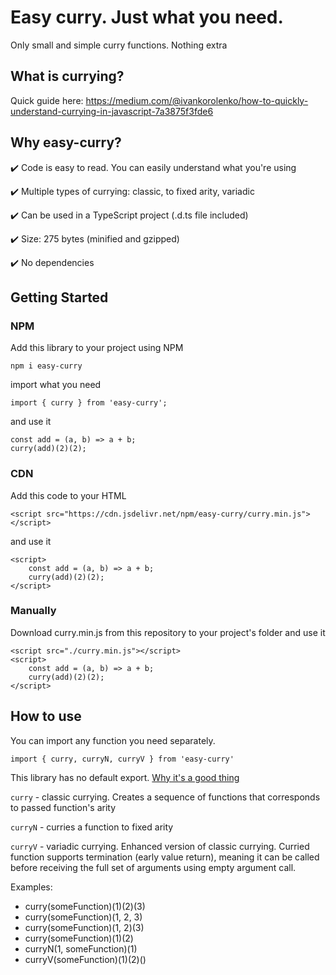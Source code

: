 # Easy curry. Just what you need. 
Only small and simple curry functions. Nothing extra

## What is currying?
Quick guide here:
https://medium.com/@ivankorolenko/how-to-quickly-understand-currying-in-javascript-7a3875f3fde6

## Why easy-curry?
✔️ Code is easy to read. You can easily understand what you're using

✔️ Multiple types of currying: classic, to fixed arity, variadic

✔️ Can be used in a TypeScript project (.d.ts file included)

✔️ Size: 275 bytes (minified and gzipped)

✔️ No dependencies

## Getting Started
### NPM
Add this library to your project using NPM

```
npm i easy-curry
```

import what you need

```
import { curry } from 'easy-curry';
```

and use it
```
const add = (a, b) => a + b;
curry(add)(2)(2);
```

### CDN
Add this code to your HTML
```
<script src="https://cdn.jsdelivr.net/npm/easy-curry/curry.min.js"></script>
```
and use it
```
<script>
    const add = (a, b) => a + b;
    curry(add)(2)(2);
</script>
```

### Manually
Download curry.min.js from this repository to your project's folder and use it
```
<script src="./curry.min.js"></script>
<script>
    const add = (a, b) => a + b;
    curry(add)(2)(2);
</script>
```

## How to use
You can import any function you need separately.

```import { curry, curryN, curryV } from 'easy-curry'```

This library has no default export. [Why it's a good thing](https://humanwhocodes.com/blog/2019/01/stop-using-default-exports-javascript-module/)

```curry``` - classic currying. Creates a sequence of functions that corresponds to passed function's arity

```curryN``` - curries a function to fixed arity

```curryV``` - variadic currying. Enhanced version of classic currying. Curried function supports termination (early value return), meaning it can be called before receiving the full set of arguments using empty argument call.

Examples:
- curry(someFunction)(1)(2)(3)
- curry(someFunction)(1, 2, 3)
- curry(someFunction)(1, 2)(3)
- curry(someFunction)(1)(2)
- curryN(1, someFunction)(1)
- curryV(someFunction)(1)(2)()
